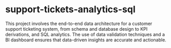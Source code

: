 # support-tickets-analytics-sql
This project involves the end-to-end data architecture for a customer support ticketing system, from schema and database design to KPI derivations, and SQL analytics. The use of data validation techniques and a BI dashboard ensures that data-driven insights are accurate and actionable.
